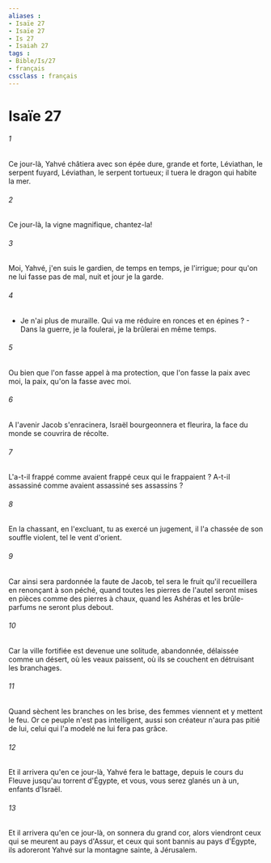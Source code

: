 ```yaml
---
aliases : 
- Isaïe 27
- Isaïe 27
- Is 27
- Isaiah 27
tags : 
- Bible/Is/27
- français
cssclass : français
---
```


# Isaïe 27

###### 1
Ce jour-là, Yahvé châtiera avec son épée dure, grande et forte, Léviathan, le serpent fuyard, Léviathan, le serpent tortueux; il tuera le dragon qui habite la mer. 
###### 2
Ce jour-là, la vigne magnifique, chantez-la! 
###### 3
Moi, Yahvé, j'en suis le gardien, de temps en temps, je l'irrigue; pour qu'on ne lui fasse pas de mal, nuit et jour je la garde. 
###### 4
- Je n'ai plus de muraille. Qui va me réduire en ronces et en épines ? - Dans la guerre, je la foulerai, je la brûlerai en même temps. 
###### 5
Ou bien que l'on fasse appel à ma protection, que l'on fasse la paix avec moi, la paix, qu'on la fasse avec moi. 
###### 6
A l'avenir Jacob s'enracinera, Israël bourgeonnera et fleurira, la face du monde se couvrira de récolte. 
###### 7
L'a-t-il frappé comme avaient frappé ceux qui le frappaient ? A-t-il assassiné comme avaient assassiné ses assassins ? 
###### 8
En la chassant, en l'excluant, tu as exercé un jugement, il l'a chassée de son souffle violent, tel le vent d'orient. 
###### 9
Car ainsi sera pardonnée la faute de Jacob, tel sera le fruit qu'il recueillera en renonçant à son péché, quand toutes les pierres de l'autel seront mises en pièces comme des pierres à chaux, quand les Ashéras et les brûle-parfums ne seront plus debout. 
###### 10
Car la ville fortifiée est devenue une solitude, abandonnée, délaissée comme un désert, où les veaux paissent, où ils se couchent en détruisant les branchages. 
###### 11
Quand sèchent les branches on les brise, des femmes viennent et y mettent le feu. Or ce peuple n'est pas intelligent, aussi son créateur n'aura pas pitié de lui, celui qui l'a modelé ne lui fera pas grâce. 
###### 12
Et il arrivera qu'en ce jour-là, Yahvé fera le battage, depuis le cours du Fleuve jusqu'au torrent d'Égypte, et vous, vous serez glanés un à un, enfants d'Israël. 
###### 13
Et il arrivera qu'en ce jour-là, on sonnera du grand cor, alors viendront ceux qui se meurent au pays d'Assur, et ceux qui sont bannis au pays d'Égypte, ils adoreront Yahvé sur la montagne sainte, à Jérusalem. 

